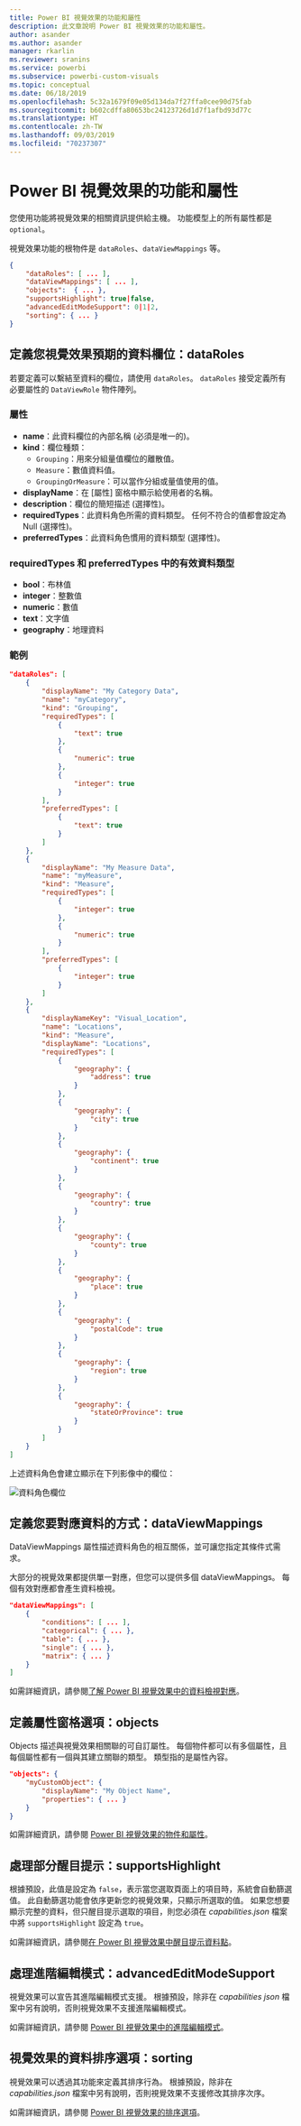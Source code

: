 ```yaml
---
title: Power BI 視覺效果的功能和屬性
description: 此文章說明 Power BI 視覺效果的功能和屬性。
author: asander
ms.author: asander
manager: rkarlin
ms.reviewer: sranins
ms.service: powerbi
ms.subservice: powerbi-custom-visuals
ms.topic: conceptual
ms.date: 06/18/2019
ms.openlocfilehash: 5c32a1679f09e05d134da7f27ffa0cee90d75fab
ms.sourcegitcommit: b602cdffa80653bc24123726d1d7f1afbd93d77c
ms.translationtype: HT
ms.contentlocale: zh-TW
ms.lasthandoff: 09/03/2019
ms.locfileid: "70237307"
---
```

# <a name="capabilities-and-properties-of-power-bi-visuals"></a>Power BI 視覺效果的功能和屬性 

您使用功能將視覺效果的相關資訊提供給主機。 功能模型上的所有屬性都是 `optional`。

視覺效果功能的根物件是 `dataRoles`、`dataViewMappings` 等。

```json
{
    "dataRoles": [ ... ],
    "dataViewMappings": [ ... ],
    "objects":  { ... },
    "supportsHighlight": true|false,
    "advancedEditModeSupport": 0|1|2,
    "sorting": { ... }
}

```

## <a name="define-the-data-fields-that-your-visual-expects-dataroles"></a>定義您視覺效果預期的資料欄位：dataRoles

若要定義可以繫結至資料的欄位，請使用 `dataRoles`。 `dataRoles` 接受定義所有必要屬性的 `DataViewRole` 物件陣列。

### <a name="properties"></a>屬性

* **name**：此資料欄位的內部名稱 (必須是唯一的)。
* **kind**：欄位種類：
    * `Grouping`：用來分組量值欄位的離散值。
    * `Measure`：數值資料值。
    * `GroupingOrMeasure`：可以當作分組或量值使用的值。
* **displayName**：在 [屬性]  窗格中顯示給使用者的名稱。
* **description**：欄位的簡短描述 (選擇性)。
* **requiredTypes**：此資料角色所需的資料類型。 任何不符合的值都會設定為 Null (選擇性)。
* **preferredTypes**：此資料角色慣用的資料類型 (選擇性)。

### <a name="valid-data-types-in-requiredtypes-and-preferredtypes"></a>requiredTypes 和 preferredTypes 中的有效資料類型

* **bool**：布林值
* **integer**：整數值
* **numeric**：數值
* **text**：文字值
* **geography**：地理資料

### <a name="example"></a>範例

```json
"dataRoles": [
    {
        "displayName": "My Category Data",
        "name": "myCategory",
        "kind": "Grouping",
        "requiredTypes": [
            {
                "text": true
            },
            {
                "numeric": true
            },
            {
                "integer": true
            }
        ],
        "preferredTypes": [
            {
                "text": true
            }
        ]
    },
    {
        "displayName": "My Measure Data",
        "name": "myMeasure",
        "kind": "Measure",
        "requiredTypes": [
            {
                "integer": true
            },
            {
                "numeric": true
            }
        ],
        "preferredTypes": [
            {
                "integer": true
            }
        ]
    },
    {
        "displayNameKey": "Visual_Location",
        "name": "Locations",
        "kind": "Measure",
        "displayName": "Locations",
        "requiredTypes": [
            {
                "geography": {
                    "address": true
                }
            },
            {
                "geography": {
                    "city": true
                }
            },
            {
                "geography": {
                    "continent": true
                }
            },
            {
                "geography": {
                    "country": true
                }
            },
            {
                "geography": {
                    "county": true
                }
            },
            {
                "geography": {
                    "place": true
                }
            },
            {
                "geography": {
                    "postalCode": true
                }
            },
            {
                "geography": {
                    "region": true
                }
            },
            {
                "geography": {
                    "stateOrProvince": true
                }
            }
        ]
    }
]
```

上述資料角色會建立顯示在下列影像中的欄位：

![資料角色欄位](./media/data-role-display.png)

## <a name="define-how-you-want-the-data-mapped-dataviewmappings"></a>定義您要對應資料的方式：dataViewMappings

DataViewMappings 屬性描述資料角色的相互關係，並可讓您指定其條件式需求。

大部分的視覺效果都提供單一對應，但您可以提供多個 dataViewMappings。 每個有效對應都會產生資料檢視。 

```json
"dataViewMappings": [
    {
        "conditions": [ ... ],
        "categorical": { ... },
        "table": { ... },
        "single": { ... },
        "matrix": { ... }
    }
]
```

如需詳細資訊，請參閱[了解 Power BI 視覺效果中的資料檢視對應](dataview-mappings.md)。

## <a name="define-property-pane-options-objects"></a>定義屬性窗格選項：objects

Objects 描述與視覺效果相關聯的可自訂屬性。 每個物件都可以有多個屬性，且每個屬性都有一個與其建立關聯的類型。 類型指的是屬性內容。 

```json
"objects": {
    "myCustomObject": {
        "displayName": "My Object Name",
        "properties": { ... }
    }
}
```

如需詳細資訊，請參閱 [Power BI 視覺效果的物件和屬性](objects-properties.md)。

## <a name="handle-partial-highlighting-supportshighlight"></a>處理部分醒目提示：supportsHighlight

根據預設，此值是設定為 `false`，表示當您選取頁面上的項目時，系統會自動篩選值。 此自動篩選功能會依序更新您的視覺效果，只顯示所選取的值。 如果您想要顯示完整的資料，但只醒目提示選取的項目，則您必須在 *capabilities.json* 檔案中將 `supportsHighlight` 設定為 `true`。

如需詳細資訊，請參閱[在 Power BI 視覺效果中醒目提示資料點](highlight.md)。

## <a name="handle-advanced-edit-mode-advancededitmodesupport"></a>處理進階編輯模式：advancedEditModeSupport

視覺效果可以宣告其進階編輯模式支援。 根據預設，除非在 *capabilities json* 檔案中另有說明，否則視覺效果不支援進階編輯模式。

如需詳細資訊，請參閱 [Power BI 視覺效果中的進階編輯模式](advanced-edit-mode.md)。

## <a name="data-sorting-options-for-visual-sorting"></a>視覺效果的資料排序選項：sorting

視覺效果可以透過其功能來定義其排序行為。 根據預設，除非在 *capabilities.json* 檔案中另有說明，否則視覺效果不支援修改其排序次序。

如需詳細資訊，請參閱 [Power BI 視覺效果的排序選項](sort-options.md)。
